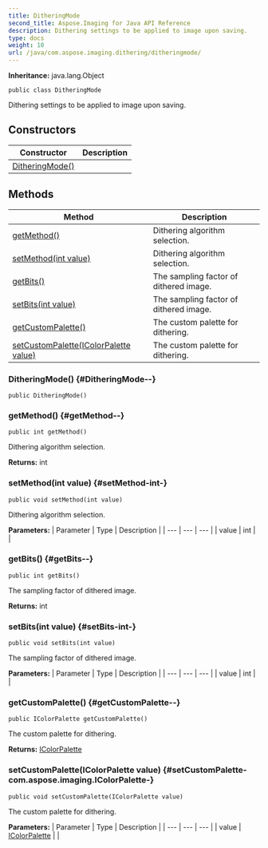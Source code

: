 ```yaml
---
title: DitheringMode
second_title: Aspose.Imaging for Java API Reference
description: Dithering settings to be applied to image upon saving.
type: docs
weight: 10
url: /java/com.aspose.imaging.dithering/ditheringmode/
---
```

**Inheritance:**
java.lang.Object
```
public class DitheringMode
```

Dithering settings to be applied to image upon saving.
## Constructors

| Constructor | Description |
| --- | --- |
| [DitheringMode()](#DitheringMode--) |  |
## Methods

| Method | Description |
| --- | --- |
| [getMethod()](#getMethod--) | Dithering algorithm selection. |
| [setMethod(int value)](#setMethod-int-) | Dithering algorithm selection. |
| [getBits()](#getBits--) | The sampling factor of dithered image. |
| [setBits(int value)](#setBits-int-) | The sampling factor of dithered image. |
| [getCustomPalette()](#getCustomPalette--) | The custom palette for dithering. |
| [setCustomPalette(IColorPalette value)](#setCustomPalette-com.aspose.imaging.IColorPalette-) | The custom palette for dithering. |
### DitheringMode() {#DitheringMode--}
```
public DitheringMode()
```


### getMethod() {#getMethod--}
```
public int getMethod()
```


Dithering algorithm selection.

**Returns:**
int
### setMethod(int value) {#setMethod-int-}
```
public void setMethod(int value)
```


Dithering algorithm selection.

**Parameters:**
| Parameter | Type | Description |
| --- | --- | --- |
| value | int |  |

### getBits() {#getBits--}
```
public int getBits()
```


The sampling factor of dithered image.

**Returns:**
int
### setBits(int value) {#setBits-int-}
```
public void setBits(int value)
```


The sampling factor of dithered image.

**Parameters:**
| Parameter | Type | Description |
| --- | --- | --- |
| value | int |  |

### getCustomPalette() {#getCustomPalette--}
```
public IColorPalette getCustomPalette()
```


The custom palette for dithering.

**Returns:**
[IColorPalette](../../com.aspose.imaging/icolorpalette)
### setCustomPalette(IColorPalette value) {#setCustomPalette-com.aspose.imaging.IColorPalette-}
```
public void setCustomPalette(IColorPalette value)
```


The custom palette for dithering.

**Parameters:**
| Parameter | Type | Description |
| --- | --- | --- |
| value | [IColorPalette](../../com.aspose.imaging/icolorpalette) |  |

